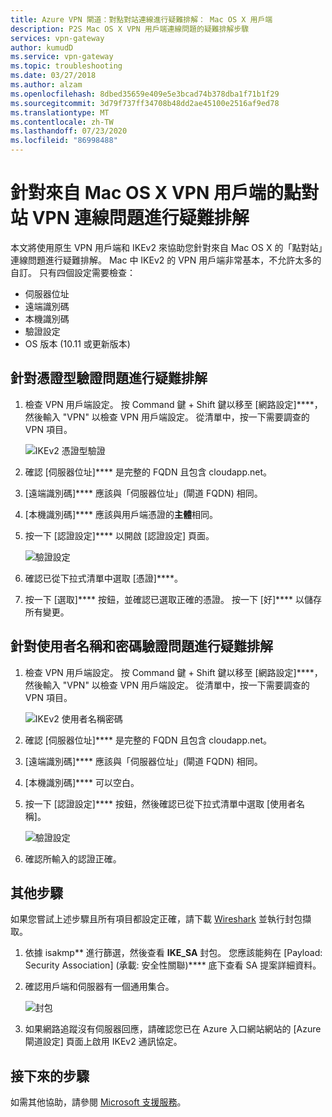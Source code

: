 ```yaml
---
title: Azure VPN 閘道：對點對站連線進行疑難排解： Mac OS X 用戶端
description: P2S Mac OS X VPN 用戶端連線問題的疑難排解步驟
services: vpn-gateway
author: kumudD
ms.service: vpn-gateway
ms.topic: troubleshooting
ms.date: 03/27/2018
ms.author: alzam
ms.openlocfilehash: 8dbed35659e409e5e3bcad74b378dba1f71b1f29
ms.sourcegitcommit: 3d79f737ff34708b48dd2ae45100e2516af9ed78
ms.translationtype: MT
ms.contentlocale: zh-TW
ms.lasthandoff: 07/23/2020
ms.locfileid: "86998488"
---
```

# <a name="troubleshoot-point-to-site-vpn-connections-from-mac-os-x-vpn-clients"></a>針對來自 Mac OS X VPN 用戶端的點對站 VPN 連線問題進行疑難排解

本文將使用原生 VPN 用戶端和 IKEv2 來協助您針對來自 Mac OS X 的「點對站」連線問題進行疑難排解。 Mac 中 IKEv2 的 VPN 用戶端非常基本，不允許太多的自訂。 只有四個設定需要檢查：

* 伺服器位址
* 遠端識別碼
* 本機識別碼
* 驗證設定
* OS 版本 (10.11 或更新版本)


## <a name="troubleshoot-certificate-based-authentication"></a><a name="VPNClient"></a> 針對憑證型驗證問題進行疑難排解
1. 檢查 VPN 用戶端設定。 按 Command 鍵 + Shift 鍵以移至 [網路設定]****，然後輸入 "VPN" 以檢查 VPN 用戶端設定。 從清單中，按一下需要調查的 VPN 項目。

   ![IKEv2 憑證型驗證](./media/vpn-gateway-troubleshoot-point-to-site-osx-ikev2/ikev2cert1.jpg)
2. 確認 [伺服器位址]**** 是完整的 FQDN 且包含 cloudapp.net。
3. [遠端識別碼]**** 應該與「伺服器位址」(閘道 FQDN) 相同。
4. [本機識別碼]**** 應該與用戶端憑證的**主體**相同。
5. 按一下 [認證設定]**** 以開啟 [認證設定] 頁面。

   ![驗證設定](./media/vpn-gateway-troubleshoot-point-to-site-osx-ikev2/ikev2auth2.jpg)
6. 確認已從下拉式清單中選取 [憑證]****。
7. 按一下 [選取]**** 按鈕，並確認已選取正確的憑證。 按一下 [好]**** 以儲存所有變更。

## <a name="troubleshoot-username-and-password-authentication"></a><a name="ikev2"></a>針對使用者名稱和密碼驗證問題進行疑難排解

1. 檢查 VPN 用戶端設定。 按 Command 鍵 + Shift 鍵以移至 [網路設定]****，然後輸入 "VPN" 以檢查 VPN 用戶端設定。 從清單中，按一下需要調查的 VPN 項目。

   ![IKEv2 使用者名稱密碼](./media/vpn-gateway-troubleshoot-point-to-site-osx-ikev2/ikev2user3.jpg)
2. 確認 [伺服器位址]**** 是完整的 FQDN 且包含 cloudapp.net。
3. [遠端識別碼]**** 應該與「伺服器位址」(閘道 FQDN) 相同。
4. [本機識別碼]**** 可以空白。
5. 按一下 [認證設定]**** 按鈕，然後確認已從下拉式清單中選取 [使用者名稱]。

   ![驗證設定](./media/vpn-gateway-troubleshoot-point-to-site-osx-ikev2/ikev2auth4.png)
6. 確認所輸入的認證正確。

## <a name="additional-steps"></a><a name="additional"></a>其他步驟

如果您嘗試上述步驟且所有項目都設定正確，請下載 [Wireshark](https://www.wireshark.org/#download) 並執行封包擷取。

1. 依據 isakmp** 進行篩選，然後查看 **IKE_SA** 封包。 您應該能夠在 [Payload: Security Association] \(承載: 安全性關聯\)**** 底下查看 SA 提案詳細資料。 
2. 確認用戶端和伺服器有一個通用集合。

   ![封包](./media/vpn-gateway-troubleshoot-point-to-site-osx-ikev2/packet5.jpg) 
  
3. 如果網路追蹤沒有伺服器回應，請確認您已在 Azure 入口網站網站的 [Azure 閘道設定] 頁面上啟用 IKEv2 通訊協定。

## <a name="next-steps"></a>接下來的步驟
如需其他協助，請參閱 [Microsoft 支援服務](https://portal.azure.com/?#blade/Microsoft_Azure_Support/HelpAndSupportBlade)。
